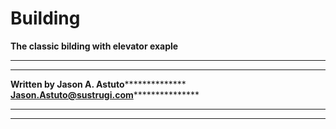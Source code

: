 Building
============================================================
**********The classic bilding with elevator exaple**********
************************************************************
************************************************************
**********Written by Jason A. Astuto************************
**********Jason.Astuto@sustrugi.com*************************
************************************************************
************************************************************
